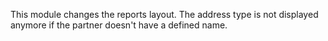 This module changes the reports layout. The address type is not
displayed anymore if the partner doesn't have a defined name.
